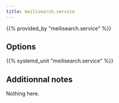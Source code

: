 ```yaml
---
title: meilisearch.service
---
```


{{% provided_by "meilisearch.service" %}}

## Options

{{% systemd_unit "meilisearch.service" %}}

## Additionnal notes

Nothing here.